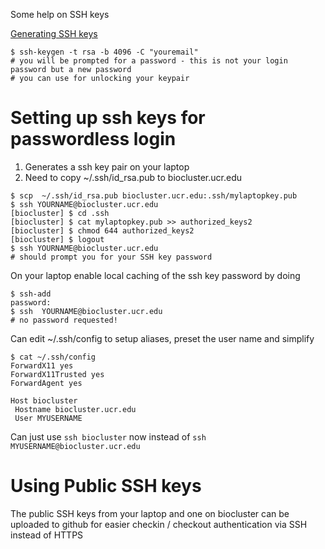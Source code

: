 Some help on SSH keys

[Generating SSH keys](https://help.github.com/articles/generating-a-new-ssh-key-and-adding-it-to-the-ssh-agent/)

```shell
$ ssh-keygen -t rsa -b 4096 -C "youremail"
# you will be prompted for a password - this is not your login password but a new password
# you can use for unlocking your keypair
```

Setting up ssh keys for passwordless login
==========================================
1. Generates a ssh key pair on your laptop
2. Need to copy ~/.ssh/id_rsa.pub to biocluster.ucr.edu

```shell
$ scp  ~/.ssh/id_rsa.pub biocluster.ucr.edu:.ssh/mylaptopkey.pub
$ ssh YOURNAME@biocluster.ucr.edu
[biocluster] $ cd .ssh
[biocluster] $ cat mylaptopkey.pub >> authorized_keys2
[biocluster] $ chmod 644 authorized_keys2
[biocluster] $ logout
$ ssh YOURNAME@biocluster.ucr.edu
# should prompt you for your SSH key password
```

On your laptop enable local caching of the ssh key password by doing
```shell
$ ssh-add
password:
$ ssh  YOURNAME@biocluster.ucr.edu
# no password requested!
```

Can edit ~/.ssh/config to setup aliases, preset the user name and simplify 

```plain
$ cat ~/.ssh/config
ForwardX11 yes
ForwardX11Trusted yes
ForwardAgent yes

Host biocluster
 Hostname biocluster.ucr.edu
 User MYUSERNAME
```

Can just use `ssh biocluster` now instead of `ssh MYUSERNAME@biocluster.ucr.edu`


Using Public SSH keys
====================
The public SSH keys from your laptop and one on biocluster can be
uploaded to github for easier checkin / checkout authentication via
SSH instead of HTTPS
